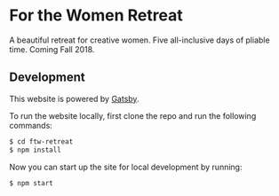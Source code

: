 # For the Women Retreat

A beautiful retreat for creative women. Five all-inclusive days of pliable time. Coming Fall 2018.

## Development

This website is powered by [Gatsby](https://www.gatsbyjs.org).

To run the website locally, first clone the repo and run the following commands:

```sh
$ cd ftw-retreat
$ npm install
```

Now you can start up the site for local development by running:

```sh
$ npm start
```
